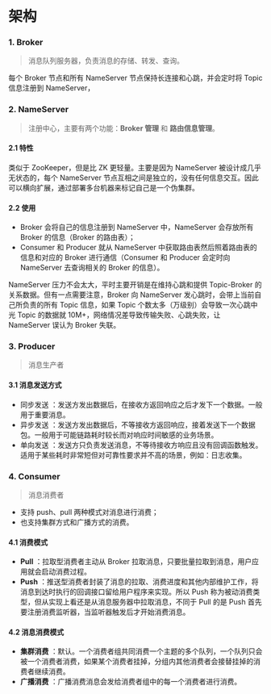 # 架构

### 1. Broker
> 消息队列服务器，负责消息的存储、转发、查询。

每个 Broker 节点和所有 NameServer 节点保持长连接和心跳，并会定时将 Topic 信息注册到 NameServer，


### 2. NameServer
> 注册中心，主要有两个功能：**Broker 管理** 和 **路由信息管理**。

#### 2.1 特性
类似于 ZooKeeper，但是比 ZK 更轻量。主要是因为 NameServer 被设计成几乎无状态的，每个 NameServer 节点互相之间是独立的，没有任何信息交互。因此可以横向扩展，通过部署多台机器来标记自己是一个伪集群。

#### 2.2 使用
- Broker 会将自己的信息注册到 NameServer 中，NameServer 会存放所有 Broker 的信息（Broker 的路由表）；
- Consumer 和 Producer 就从 NameServer 中获取路由表然后照着路由表的信息和对应的 Broker 进行通信（Consumer 和 Producer 会定时向 NameServer 去查询相关的 Broker 的信息）。

NameServer 压力不会太大，平时主要开销是在维持心跳和提供 Topic-Broker 的关系数据。但有一点需要注意，Broker 向 NameServer 发心跳时，会带上当前自己所负责的所有 Topic 信息，如果 Topic 个数太多（万级别）会导致一次心跳中光 Topic 的数据就 10M+，网络情况差导致传输失败、心跳失败，让 NameServer 误认为 Broker 失联。


### 3. Producer
> 消息生产者

#### 3.1 消息发送方式
- 同步发送 ：发送方发出数据后，在接收方返回响应之后才发下一个数据。一般用于重要消息。
- 异步发送 ：发送方发出数据后，不等接收方返回响应，接着发送下一个数据包。一般用于可能链路耗时较长而对响应时间敏感的业务场景。
- 单向发送 ：发送方只负责发送消息，不等待接收方响应且没有回调函数触发。适用于某些耗时非常短但对可靠性要求并不高的场景，例如：日志收集。


### 4. Consumer
> 消息消费者

- 支持 push、pull 两种模式对消息进行消费；
- 也支持集群方式和广播方式的消费。


#### 4.1 消费模式
- **Pull** ：拉取型消费者主动从 Broker 拉取消息，只要批量拉取到消息，用户应用就会启动消费过程。
- **Push** ：推送型消费者封装了消息的拉取、消费进度和其他内部维护工作，将消息到达时执行的回调接口留给用户程序来实现。所以 Push 称为被动消费类型，但从实现上看还是从消息服务器中拉取消息，不同于 Pull 的是 Push 首先要注册消费监听器，当监听器触发后才开始消费消息。

#### 4.2 消息消费模式
- **集群消费** ：默认。一个消费者组共同消费一个主题的多个队列，一个队列只会被一个消费者消费，如果某个消费者挂掉，分组内其他消费者会接替挂掉的消费者继续消费。
- **广播消费** ：广播消费消息会发给消费者组中的每一个消费者进行消费。